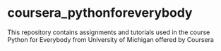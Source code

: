# coursera_pythonforeverybody
This repository contains assignments and tutorials used in the course Python for Everybody from University of Michigan offered by Coursera
